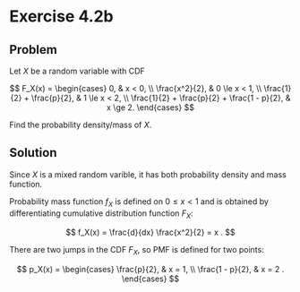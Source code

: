 # Exercise 4.2b

## Problem

Let $X$ be a random variable with CDF

$$
F_X(x) = \begin{cases}
    0,                                           & x < 0, \\
    \frac{x^2}{2},                               & 0 \le x < 1, \\
    \frac{1}{2} + \frac{p}{2},                   & 1 \le x < 2, \\
    \frac{1}{2} + \frac{p}{2} + \frac{1 - p}{2}, & x \ge 2.
\end{cases}
$$

Find the probability density/mass of $X$.

## Solution

Since $X$ is a mixed random varible, it has both probability density and
mass function.

Probability mass function $f_X$ is defined on $0 \le x < 1$ and is obtained
by differentiating cumulative distribution function $F_X$:

$$
f_X(x) = \frac{d}{dx} \frac{x^2}{2} = x .
$$

There are two jumps in the CDF $F_X$, so PMF is defined for two points:

$$
p_X(x) = \begin{cases}
    \frac{p}{2},     & x = 1, \\
    \frac{1 - p}{2}, & x = 2 .
\end{cases}
$$
